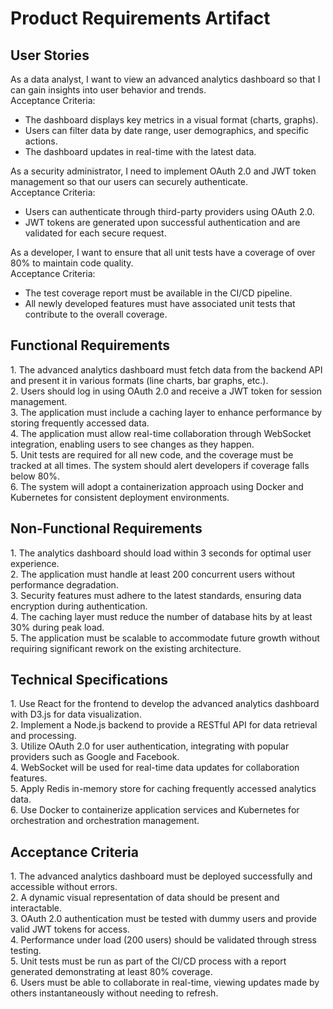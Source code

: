 # Product Requirements Artifact

<!-- Section 1: User Stories -->
<section id="sec_1" class="prd-section technical-writer-agent" data-keywords="web-development,analytics,dashboard,updates">
<h2>User Stories</h2>
<p>
As a data analyst, I want to view an advanced analytics dashboard so that I can gain insights into user behavior and trends.<br>
Acceptance Criteria: 
<ul>
<li>The dashboard displays key metrics in a visual format (charts, graphs).</li>
<li>Users can filter data by date range, user demographics, and specific actions.</li>
<li>The dashboard updates in real-time with the latest data.</li>
</ul>
As a security administrator, I need to implement OAuth 2.0 and JWT token management so that our users can securely authenticate.<br>
Acceptance Criteria: 
<ul>
<li>Users can authenticate through third-party providers using OAuth 2.0.</li>
<li>JWT tokens are generated upon successful authentication and are validated for each secure request.</li>
</ul>
As a developer, I want to ensure that all unit tests have a coverage of over 80% to maintain code quality.<br>
Acceptance Criteria: 
<ul>
<li>The test coverage report must be available in the CI/CD pipeline.</li>
<li>All newly developed features must have associated unit tests that contribute to the overall coverage.</li>
</ul>
</p>
</section>

<!-- Section 2: Functional Requirements -->
<section id="sec_2" class="prd-section technical-writer-agent" data-keywords="security,oauth,jwt,authentication">
<h2>Functional Requirements</h2>
<p>
1. The advanced analytics dashboard must fetch data from the backend API and present it in various formats (line charts, bar graphs, etc.).<br>
2. Users should log in using OAuth 2.0 and receive a JWT token for session management.<br>
3. The application must include a caching layer to enhance performance by storing frequently accessed data.<br>
4. The application must allow real-time collaboration through WebSocket integration, enabling users to see changes as they happen.<br>
5. Unit tests are required for all new code, and the coverage must be tracked at all times. The system should alert developers if coverage falls below 80%.<br>
6. The system will adopt a containerization approach using Docker and Kubernetes for consistent deployment environments.
</p>
</section>

<!-- Section 3: Non-Functional Requirements -->
<section id="sec_3" class="prd-section technical-writer-agent" data-keywords="performance,caching,database,optimization">
<h2>Non-Functional Requirements</h2>
<p>
1. The analytics dashboard should load within 3 seconds for optimal user experience.<br>
2. The application must handle at least 200 concurrent users without performance degradation.<br>
3. Security features must adhere to the latest standards, ensuring data encryption during authentication.<br>
4. The caching layer must reduce the number of database hits by at least 30% during peak load.<br>
5. The application must be scalable to accommodate future growth without requiring significant rework on the existing architecture.
</p>
</section>

<!-- Section 4: Technical Specifications -->
<section id="sec_4" class="prd-section technical-writer-agent" data-keywords="deployment,docker,kubernetes,containerization">
<h2>Technical Specifications</h2>
<p>
1. Use React for the frontend to develop the advanced analytics dashboard with D3.js for data visualization.<br>
2. Implement a Node.js backend to provide a RESTful API for data retrieval and processing.<br>
3. Utilize OAuth 2.0 for user authentication, integrating with popular providers such as Google and Facebook.<br>
4. WebSocket will be used for real-time data updates for collaboration features.<br>
5. Apply Redis in-memory store for caching frequently accessed analytics data.<br>
6. Use Docker to containerize application services and Kubernetes for orchestration and orchestration management.
</p>
</section>

<!-- Section 5: Acceptance Criteria -->
<section id="sec_5" class="prd-section technical-writer-agent" data-keywords="testing,unit-tests,coverage,quality">
<h2>Acceptance Criteria</h2>
<p>
1. The advanced analytics dashboard must be deployed successfully and accessible without errors.<br>
2. A dynamic visual representation of data should be present and interactable.<br>
3. OAuth 2.0 authentication must be tested with dummy users and provide valid JWT tokens for access.<br>
4. Performance under load (200 users) should be validated through stress testing.<br>
5. Unit tests must be run as part of the CI/CD process with a report generated demonstrating at least 80% coverage.<br>
6. Users must be able to collaborate in real-time, viewing updates made by others instantaneously without needing to refresh.
</p>
</section>
